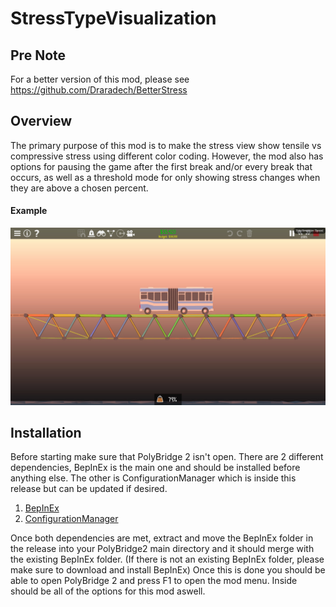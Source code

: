 # StressTypeVisualization

## Pre Note
For a better version of this mod, please see https://github.com/Draradech/BetterStress

## Overview
The primary purpose of this mod is to make the stress view show tensile vs compressive stress using different color coding.
However, the mod also has options for pausing the game after the first break and/or every break that occurs, as well as a threshold mode for only showing stress changes when they are above a chosen percent.
#### Example
![Bridge with blue and red stress colors](/20210107203057_1.jpg)

## Installation
Before starting make sure that PolyBridge 2 isn't open.
There are 2 different dependencies, BepInEx is the main one and should be installed before anything else.
The other is ConfigurationManager which is inside this release but can be updated if desired.
1. [BepInEx](https://github.com/BepInEx/BepInEx/releases)
2. [ConfigurationManager](https://github.com/BepInEx/BepInEx.ConfigurationManager/releases)

Once both dependencies are met, extract and move the BepInEx folder in the release into your PolyBridge2 main directory and it should merge with the existing BepInEx folder. (If there is not an existing BepInEx folder, please make sure to download and install BepInEx)
Once this is done you should be able to open PolyBridge 2 and press F1 to open the mod menu. Inside should be all of the options for this mod aswell.
